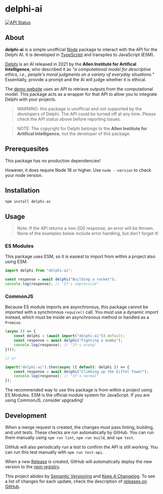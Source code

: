 # delphi-ai
[![API Status](https://github.com/JstnMcBrd/delphi-ai/workflows/API%20Status/badge.svg)](https://github.com/JstnMcBrd/delphi-ai/actions/workflows/api.yml)

## About

**delphi-ai** is a simple unofficial [Node](https://nodejs.org/) package to interact with the API for the Delphi AI. It is developed in [TypeScript](https://www.typescriptlang.org/) and transpiles to JavaScript (ESM).

[Delphi](https://delphi.allenai.org/) is an AI released in 2021 by the **Allen Institute for Artifical Intelligence**, who described it as *"a computational model for descriptive ethics, i.e., people's moral judgments on a variety of everyday situations."* Essentially, provide a prompt and the AI will judge whether it is ethical.

The [demo website](https://delphi.allenai.org/) uses an API to retrieve outputs from the computational model. This package acts as a wrapper for that API to allow you to integrate Delphi with your projects.

> WARNING: this package is unofficial and not supported by the developers of Delphi. The API could be turned off at any time. Please check the API status above before reporting issues.

> NOTE: The copyright for Delphi belongs to the **Allen Institute for Artifical Intelligence**, not the developer of this package.

## Prerequesites

This package has no production dependencies!

However, it does require Node 18 or higher. Use `node --version` to check your node version.

## Installation

`npm install delphi-ai`

## Usage

> Note: If the API returns a non-200 response, an error will be thrown.
> None of the examples below include error handling, but don't forget it!

### ES Modules

This package uses ESM, so it is easiest to import from within a project also using ESM.

```js
import delphi from "delphi-ai";

const response = await delphi("Building a rocket");
console.log(response); // "It's impressive"
```

### CommonJS

Because ES module imports are asynchronous, this package cannot be imported with a synchronous `require()` call.
You must use a dynamic import instead, which must be inside an asynchronous method or handled as a `Promise`.

```js
(async () => {
    const delphi = (await import("delphi-ai")).default;
    const response = await delphi("Fighting a mummy");
    console.log(response); // "It's wrong"
})();

// or

import("delphi-ai").then(async ({ default: delphi }) => {
    const response = await delphi("Climbing up the Eiffel Tower");
    console.log(response); // "It's normal"
});
```

The recommended way to use this package is from within a project using ES Modules.
ESM is the official module system for JavaScript. If you are using CommonJS, consider upgrading!

## Development

When a merge request is created, the changes must pass linting, building, and unit tests. These checks are run automatically by GitHub. You can run them manually using `npm run lint`, `npm run build`, and `npm test`.

GitHub will also periodically run a test to confirm the API is still working. You can run this test manually with `npm run test-api`.

When a new [Release](https://github.com/JstnMcBrd/delphi-ai/releases) is created, GitHub will automatically deploy the new version to the [npm registry](https://npmjs.com/package/delphi-ai).

This project abides by [Semantic Versioning](https://semver.org/) and [Keep A Changelog](https://keepachangelog.com/). To see a list of changes for each update, check the description of [releases on GitHub](https://github.com/JstnMcBrd/delphi-ai/releases).
